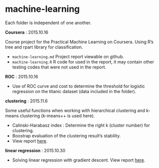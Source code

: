 # machine-learning

Each folder is independent of one another.

**Coursera** : 2015.10.16

Course project for the Practical Machine Learning on Coursera. Using R’s tree and rpart library for classification.

- `machine-learning.md` Project report viewable on github.
- `machine-learning.R` R code for used in the report, it may contain other testing codes that were not used in the report.

**ROC** : 2015.10.16

- Use of ROC curve and cost to determine the threshold for logistic regression on the titanic dataset (data included in the folder).

**clustering** : 2015.11.6

Some useful functions when working with hierarchical clustering and k-means clustering (k-means++ is used here).

- Calinski-Harabasz index : Determine the right k (cluster number) for clustering.
- Boostrap evaluation of the clustering result’s stability.
- View report [here](http://ethen8181.github.io/machine-learning/clustering/clustering.html).

**linear regression** : 2015.10.30

- Solving linear regression with gradient descent. View report [here](http://ethen8181.github.io/machine-learning/linear%20regression/linear_regession_1.html).

